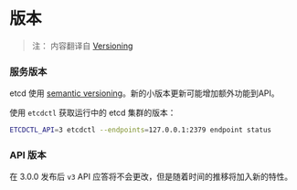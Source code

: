 # 版本

> 注： 内容翻译自 [Versioning](https://github.com/coreos/etcd/blob/master/Documentation/op-guide/versioning.md)

### 服务版本

etcd 使用 [semantic versioning](http://semver.org)。新的小版本更新可能增加额外功能到API。

使用 `etcdctl` 获取运行中的 etcd 集群的版本：

```bash
ETCDCTL_API=3 etcdctl --endpoints=127.0.0.1:2379 endpoint status
```

### API 版本

在 3.0.0 发布后 `v3` API 应答将不会更改，但是随着时间的推移将加入新的特性。


